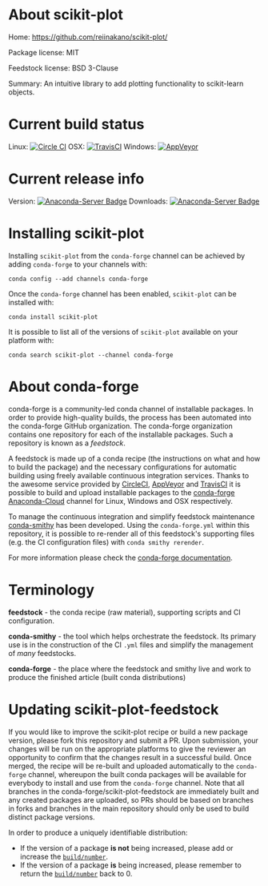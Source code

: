 About scikit-plot
=================

Home: https://github.com/reiinakano/scikit-plot/

Package license: MIT

Feedstock license: BSD 3-Clause

Summary: An intuitive library to add plotting functionality to scikit-learn objects.



Current build status
====================

Linux: [![Circle CI](https://circleci.com/gh/conda-forge/scikit-plot-feedstock.svg?style=shield)](https://circleci.com/gh/conda-forge/scikit-plot-feedstock)
OSX: [![TravisCI](https://travis-ci.org/conda-forge/scikit-plot-feedstock.svg?branch=master)](https://travis-ci.org/conda-forge/scikit-plot-feedstock)
Windows: [![AppVeyor](https://ci.appveyor.com/api/projects/status/github/conda-forge/scikit-plot-feedstock?svg=True)](https://ci.appveyor.com/project/conda-forge/scikit-plot-feedstock/branch/master)

Current release info
====================
Version: [![Anaconda-Server Badge](https://anaconda.org/conda-forge/scikit-plot/badges/version.svg)](https://anaconda.org/conda-forge/scikit-plot)
Downloads: [![Anaconda-Server Badge](https://anaconda.org/conda-forge/scikit-plot/badges/downloads.svg)](https://anaconda.org/conda-forge/scikit-plot)

Installing scikit-plot
======================

Installing `scikit-plot` from the `conda-forge` channel can be achieved by adding `conda-forge` to your channels with:

```
conda config --add channels conda-forge
```

Once the `conda-forge` channel has been enabled, `scikit-plot` can be installed with:

```
conda install scikit-plot
```

It is possible to list all of the versions of `scikit-plot` available on your platform with:

```
conda search scikit-plot --channel conda-forge
```


About conda-forge
=================

conda-forge is a community-led conda channel of installable packages.
In order to provide high-quality builds, the process has been automated into the
conda-forge GitHub organization. The conda-forge organization contains one repository
for each of the installable packages. Such a repository is known as a *feedstock*.

A feedstock is made up of a conda recipe (the instructions on what and how to build
the package) and the necessary configurations for automatic building using freely
available continuous integration services. Thanks to the awesome service provided by
[CircleCI](https://circleci.com/), [AppVeyor](http://www.appveyor.com/)
and [TravisCI](https://travis-ci.org/) it is possible to build and upload installable
packages to the [conda-forge](https://anaconda.org/conda-forge)
[Anaconda-Cloud](http://docs.anaconda.org/) channel for Linux, Windows and OSX respectively.

To manage the continuous integration and simplify feedstock maintenance
[conda-smithy](http://github.com/conda-forge/conda-smithy) has been developed.
Using the ``conda-forge.yml`` within this repository, it is possible to re-render all of
this feedstock's supporting files (e.g. the CI configuration files) with ``conda smithy rerender``.

For more information please check the [conda-forge documentation](https://conda-forge.org/docs/).

Terminology
===========

**feedstock** - the conda recipe (raw material), supporting scripts and CI configuration.

**conda-smithy** - the tool which helps orchestrate the feedstock.
                   Its primary use is in the construction of the CI ``.yml`` files
                   and simplify the management of *many* feedstocks.

**conda-forge** - the place where the feedstock and smithy live and work to
                  produce the finished article (built conda distributions)


Updating scikit-plot-feedstock
==============================

If you would like to improve the scikit-plot recipe or build a new
package version, please fork this repository and submit a PR. Upon submission,
your changes will be run on the appropriate platforms to give the reviewer an
opportunity to confirm that the changes result in a successful build. Once
merged, the recipe will be re-built and uploaded automatically to the
`conda-forge` channel, whereupon the built conda packages will be available for
everybody to install and use from the `conda-forge` channel.
Note that all branches in the conda-forge/scikit-plot-feedstock are
immediately built and any created packages are uploaded, so PRs should be based
on branches in forks and branches in the main repository should only be used to
build distinct package versions.

In order to produce a uniquely identifiable distribution:
 * If the version of a package **is not** being increased, please add or increase
   the [``build/number``](http://conda.pydata.org/docs/building/meta-yaml.html#build-number-and-string).
 * If the version of a package **is** being increased, please remember to return
   the [``build/number``](http://conda.pydata.org/docs/building/meta-yaml.html#build-number-and-string)
   back to 0.